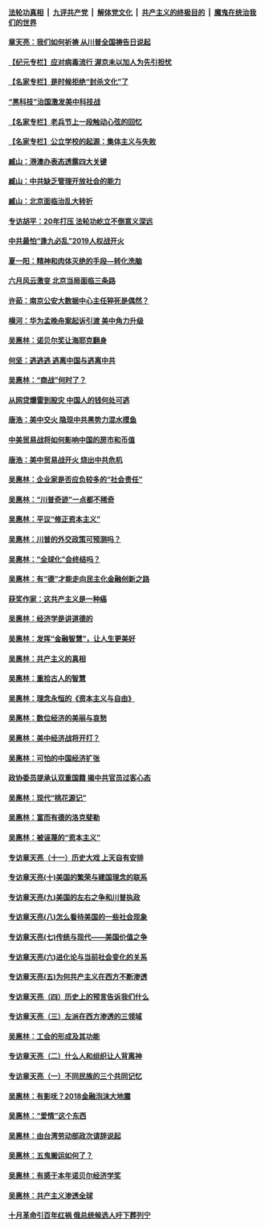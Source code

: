 

####  [法轮功真相](../../../../basic/blob/master/README.md?t=06261202) &nbsp;|&nbsp; [九评共产党](../../../../9ping.md/blob/master/README.md?t=06261202) &nbsp;|&nbsp; [解体党文化](../../../../jtdwh.md/blob/master/README.md?t=06261202)  &nbsp;|&nbsp; [共产主义的终极目的](../../../../gczydzjmd.md/blob/master/README.md?t=06261202) &nbsp;|&nbsp; [魔鬼在统治我们的世界](../../../../mgztzwmdsj.md/blob/master/README.md?t=06261202) 

#### [章天亮：我们如何祈祷 从川普全国祷告日说起](../pages/nsc423/n11944627.md?t=06261202) 

#### [【纪元专栏】应对病毒流行 渥京未以加人为先引担忧](../pages/nsc423/n11875714.md?t=06261202) 

#### [【名家专栏】是时候拒绝“封杀文化”了](../pages/nsc423/n11814093.md?t=06261202) 

#### [“黑科技”治国激发美中科技战](../pages/nsc423/n11638056.md?t=06261202) 

#### [【名家专栏】老兵节上一段触动心弦的回忆](../pages/nsc423/n11646016.md?t=06261202) 

#### [【名家专栏】公立学校的起源：集体主义与失败](../pages/nsc423/n11601833.md?t=06261202) 

#### [臧山：港澳办表态透露四大关键](../pages/nsc423/n11421628.md?t=06261202) 

#### [臧山：中共缺乏管理开放社会的能力](../pages/nsc423/n11407457.md?t=06261202) 

#### [臧山：北京面临治乱大转折](../pages/nsc423/n11406895.md?t=06261202) 

#### [专访胡平：20年打压 法轮功屹立不倒意义深远](../pages/nsc423/n11398800.md?t=06261202) 

#### [中共最怕“逢九必乱”2019人权战开火](../pages/nsc423/n11385248.md?t=06261202) 

#### [夏一阳：精神和肉体灭绝的手段—转化洗脑](../pages/nsc423/n11368250.md?t=06261202) 

#### [六月风云激变 北京当局面临三条路](../pages/nsc423/n11313668.md?t=06261202) 

#### [许茹：南京公安大数据中心主任猝死是偶然？](../pages/nsc423/n11064744.md?t=06261202) 

#### [横河：华为孟晚舟案起诉引渡 美中角力升级](../pages/nsc423/n11027230.md?t=06261202) 

#### [吴惠林：诺贝尔奖让海耶克翻身](../pages/nsc423/n10890049.md?t=06261202) 

#### [何坚：逃逃逃 逃离中国与逃离中共](../pages/nsc423/n10592891.md?t=06261202) 

#### [吴惠林：“商战”何时了？](../pages/nsc423/n10573558.md?t=06261202) 

#### [从网贷爆雷到股灾 中国人的钱何处可逃](../pages/nsc423/n10572800.md?t=06261202) 

#### [唐浩：美中交火 隐现中共黑势力混水摸鱼](../pages/nsc423/n10544040.md?t=06261202) 

#### [中美贸易战将如何影响中国的房市和币值](../pages/nsc423/n10543697.md?t=06261202) 

#### [唐浩：美中贸易战开火 烧出中共危机](../pages/nsc423/n10540126.md?t=06261202) 

#### [吴惠林：企业家是否应负较多的“社会责任”](../pages/nsc423/n10535022.md?t=06261202) 

#### [吴惠林：“川普奇迹”一点都不稀奇](../pages/nsc423/n10512808.md?t=06261202) 

#### [吴惠林：平议“修正资本主义”](../pages/nsc423/n10495724.md?t=06261202) 

#### [吴惠林：川普的外交政策可预测吗？](../pages/nsc423/n10462387.md?t=06261202) 

#### [吴惠林：“全球化”会终结吗？](../pages/nsc423/n10452838.md?t=06261202) 

#### [吴惠林：有“德”才能走向民主化金融创新之路](../pages/nsc423/n10432292.md?t=06261202) 

#### [获奖作家：这共产主义是一种癌](../pages/nsc423/n10431541.md?t=06261202) 

#### [吴惠林：经济学是讲道德的](../pages/nsc423/n10398014.md?t=06261202) 

#### [吴惠林：发挥“金融智慧”，让人生更美好](../pages/nsc423/n10375019.md?t=06261202) 

#### [吴惠林：共产主义的真相](../pages/nsc423/n10351394.md?t=06261202) 

#### [吴惠林：重拾古人的智慧](../pages/nsc423/n10337691.md?t=06261202) 

#### [吴惠林：理念永恒的《资本主义与自由》](../pages/nsc423/n10316274.md?t=06261202) 

#### [吴惠林：数位经济的美丽与哀愁](../pages/nsc423/n10292946.md?t=06261202) 

#### [吴惠林：美中经济战将开打？](../pages/nsc423/n10258825.md?t=06261202) 

#### [吴惠林：可怕的中国经济扩张](../pages/nsc423/n10219147.md?t=06261202) 

#### [政协委员提承认双重国籍 揭中共官员过客心态](../pages/nsc423/n10208809.md?t=06261202) 

#### [吴惠林：现代“桃花源记”](../pages/nsc423/n10185234.md?t=06261202) 

#### [吴惠林：富而有德的洛克斐勒](../pages/nsc423/n10142264.md?t=06261202) 

#### [吴惠林：被诬蔑的“资本主义”](../pages/nsc423/n10124816.md?t=06261202) 

#### [专访章天亮（十一）历史大戏 上天自有安排](../pages/nsc423/n10094905.md?t=06261202) 

#### [专访章天亮(十)美国的繁荣与建国理念的联系](../pages/nsc423/n10094899.md?t=06261202) 

#### [专访章天亮(九)美国的左右之争和川普执政](../pages/nsc423/n10094889.md?t=06261202) 

#### [专访章天亮(八)怎么看待美国的一些社会现象](../pages/nsc423/n10094857.md?t=06261202) 

#### [专访章天亮(七)传统与现代——美国价值之争](../pages/nsc423/n10093140.md?t=06261202) 

#### [专访章天亮(六)进化论与当前社会变化的关系](../pages/nsc423/n10092036.md?t=06261202) 

#### [专访章天亮(五)为何共产主义在西方不断渗透](../pages/nsc423/n10083620.md?t=06261202) 

#### [专访章天亮（四）历史上的预言告诉我们什么](../pages/nsc423/n10083606.md?t=06261202) 

#### [专访章天亮（三）左派在西方渗透的三领域](../pages/nsc423/n10081115.md?t=06261202) 

#### [吴惠林：工会的形成及其功能](../pages/nsc423/n10080633.md?t=06261202) 

#### [专访章天亮（二）什么人和组织让人背离神](../pages/nsc423/n10076637.md?t=06261202) 

#### [专访章天亮（一）不同民族的三个共同记忆](../pages/nsc423/n10074188.md?t=06261202) 

#### [吴惠林：有影呒？2018金融泡沫大地震](../pages/nsc423/n10040534.md?t=06261202) 

#### [吴惠林：“爱情”这个东西](../pages/nsc423/n10019423.md?t=06261202) 

#### [吴惠林：由台湾劳动部政次请辞说起](../pages/nsc423/n9979679.md?t=06261202) 

#### [吴惠林：五鬼搬运如何了？](../pages/nsc423/n9925338.md?t=06261202) 

#### [吴惠林：有感于本年诺贝尔经济学奖](../pages/nsc423/n9871883.md?t=06261202) 

#### [吴惠林：共产主义渗透全球](../pages/nsc423/n9812748.md?t=06261202) 

#### [十月革命引百年红祸 俄总统候选人吁下葬列宁](../pages/nsc423/n9810182.md?t=06261202) 

